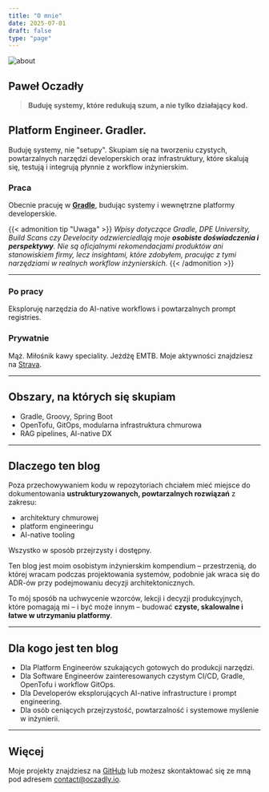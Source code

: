 ```yaml
---
title: "O mnie"
date: 2025-07-01
draft: false
type: "page"
---
```


![about](/featured-image.jpeg)

## Paweł Oczadły

> **Buduję systemy, które redukują szum, a nie tylko działający kod.**

## Platform Engineer. Gradler.

Buduję systemy, nie "setupy". Skupiam się na tworzeniu czystych, powtarzalnych narzędzi developerskich oraz infrastruktury, które skalują się, testują i integrują płynnie z workflow inżynierskim.

### Praca

Obecnie pracuję w **[Gradle](https://gradle.org/)**, budując systemy i wewnętrzne platformy developerskie.

{{< admonition tip "Uwaga" >}}
*Wpisy dotyczące Gradle, DPE University, Build Scans czy Develocity odzwierciedlają moje **osobiste doświadczenia i perspektywy**. Nie są oficjalnymi rekomendacjami produktów ani stanowiskiem firmy, lecz insightami, które zdobyłem, pracując z tymi narzędziami w realnych workflow inżynierskich.*
{{< /admonition >}}

---

### Po pracy

Eksploruję narzędzia do AI-native workflows i powtarzalnych prompt registries.

### Prywatnie

Mąż. Miłośnik kawy speciality. Jeżdżę EMTB. Moje aktywności znajdziesz na [Strava](https://www.strava.com/athletes/67135909).

---

## Obszary, na których się skupiam

* Gradle, Groovy, Spring Boot
* OpenTofu, GitOps, modularna infrastruktura chmurowa
* RAG pipelines, AI-native DX

---

## Dlaczego ten blog

Poza przechowywaniem kodu w repozytoriach chciałem mieć miejsce do dokumentowania **ustrukturyzowanych, powtarzalnych rozwiązań** z zakresu:

* architektury chmurowej
* platform engineeringu
* AI-native tooling

Wszystko w sposób przejrzysty i dostępny.

Ten blog jest moim osobistym inżynierskim kompendium – przestrzenią, do której wracam podczas projektowania systemów, podobnie jak wraca się do ADR-ów przy podejmowaniu decyzji architektonicznych.

To mój sposób na uchwycenie wzorców, lekcji i decyzji produkcyjnych, które pomagają mi – i być może innym – budować **czyste, skalowalne i łatwe w utrzymaniu platformy**.

---

## Dla kogo jest ten blog

* Dla Platform Engineerów szukających gotowych do produkcji narzędzi.
* Dla Software Engineerów zainteresowanych czystym CI/CD, Gradle, OpenTofu i workflow GitOps.
* Dla Developerów eksplorujących AI-native infrastructure i prompt engineering.
* Dla osób ceniących przejrzystość, powtarzalność i systemowe myślenie w inżynierii.

---

## Więcej

Moje projekty znajdziesz na [GitHub](https://github.com/paweloczadly) lub możesz skontaktować się ze mną pod adresem [contact@oczadly.io](mailto:contact@oczadly.io).
